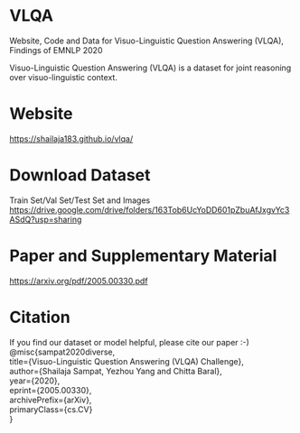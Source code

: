 # VLQA
Website, Code and Data for Visuo-Linguistic Question Answering (VLQA), Findings of EMNLP 2020

Visuo-Linguistic Question Answering (VLQA) is a dataset for joint reasoning over visuo-linguistic context.

# Website
https://shailaja183.github.io/vlqa/

# Download Dataset
Train Set/Val Set/Test Set and Images
https://drive.google.com/drive/folders/163Tob6UcYoDD601pZbuAfJxgvYc3ASdQ?usp=sharing

# Paper and Supplementary Material
https://arxiv.org/pdf/2005.00330.pdf

# Citation
If you find our dataset or model helpful, please cite our paper :-)<br/>
@misc{sampat2020diverse,<br/>
title={Visuo-Linguistic Question Answering (VLQA) Challenge},<br/>
author={Shailaja Sampat, Yezhou Yang and Chitta Baral},<br/>
year={2020},<br/>
eprint={2005.00330},<br/>
archivePrefix={arXiv},<br/>
primaryClass={cs.CV}<br/>
}

